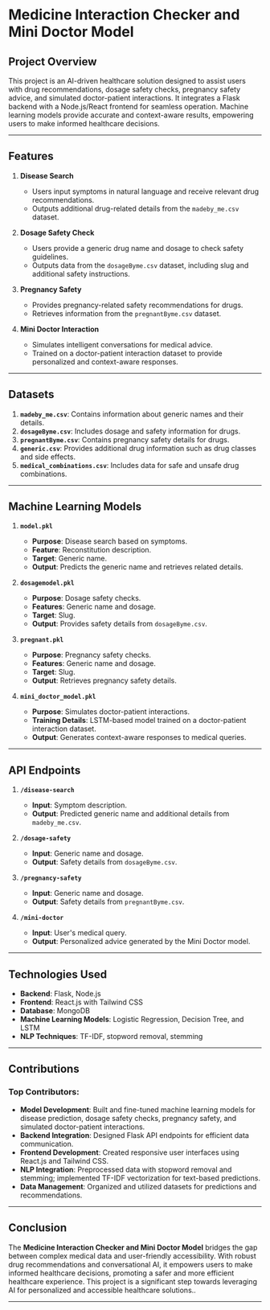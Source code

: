 # Medicine Interaction Checker and Mini Doctor Model

## Project Overview

This project is an AI-driven healthcare solution designed to assist users with drug recommendations, dosage safety checks, pregnancy safety advice, and simulated doctor-patient interactions. It integrates a Flask backend with a Node.js/React frontend for seamless operation. Machine learning models provide accurate and context-aware results, empowering users to make informed healthcare decisions.

---

## Features

1. **Disease Search**  
   - Users input symptoms in natural language and receive relevant drug recommendations.  
   - Outputs additional drug-related details from the `madeby_me.csv` dataset.  

2. **Dosage Safety Check**  
   - Users provide a generic drug name and dosage to check safety guidelines.  
   - Outputs data from the `dosageByme.csv` dataset, including slug and additional safety instructions.  

3. **Pregnancy Safety**  
   - Provides pregnancy-related safety recommendations for drugs.  
   - Retrieves information from the `pregnantByme.csv` dataset.  

4. **Mini Doctor Interaction**  
   - Simulates intelligent conversations for medical advice.  
   - Trained on a doctor-patient interaction dataset to provide personalized and context-aware responses.  

---

## Datasets

1. **`madeby_me.csv`**: Contains information about generic names and their details.  
2. **`dosageByme.csv`**: Includes dosage and safety information for drugs.  
3. **`pregnantByme.csv`**: Contains pregnancy safety details for drugs.  
4. **`generic.csv`**: Provides additional drug information such as drug classes and side effects.  
5. **`medical_combinations.csv`**: Includes data for safe and unsafe drug combinations.  

---

## Machine Learning Models

1. **`model.pkl`**  
   - **Purpose**: Disease search based on symptoms.  
   - **Feature**: Reconstitution description.  
   - **Target**: Generic name.  
   - **Output**: Predicts the generic name and retrieves related details.  

2. **`dosagemodel.pkl`**  
   - **Purpose**: Dosage safety checks.  
   - **Features**: Generic name and dosage.  
   - **Target**: Slug.  
   - **Output**: Provides safety details from `dosageByme.csv`.  

3. **`pregnant.pkl`**  
   - **Purpose**: Pregnancy safety checks.  
   - **Features**: Generic name and dosage.  
   - **Target**: Slug.  
   - **Output**: Retrieves pregnancy safety details.  

4. **`mini_doctor_model.pkl`**  
   - **Purpose**: Simulates doctor-patient interactions.  
   - **Training Details**: LSTM-based model trained on a doctor-patient interaction dataset.  
   - **Output**: Generates context-aware responses to medical queries.  

---

## API Endpoints

1. **`/disease-search`**  
   - **Input**: Symptom description.  
   - **Output**: Predicted generic name and additional details from `madeby_me.csv`.  

2. **`/dosage-safety`**  
   - **Input**: Generic name and dosage.  
   - **Output**: Safety details from `dosageByme.csv`.  

3. **`/pregnancy-safety`**  
   - **Input**: Generic name and dosage.  
   - **Output**: Safety details from `pregnantByme.csv`.  

4. **`/mini-doctor`**  
   - **Input**: User's medical query.  
   - **Output**: Personalized advice generated by the Mini Doctor model.  

---

## Technologies Used

- **Backend**: Flask, Node.js  
- **Frontend**: React.js with Tailwind CSS  
- **Database**: MongoDB  
- **Machine Learning Models**: Logistic Regression, Decision Tree, and LSTM  
- **NLP Techniques**: TF-IDF, stopword removal, stemming  

---

## Contributions
### Top Contributors:
<p align="center">
  <a href="https://github.com/GunaTeja777">
  </a>
  <a href="https://github.com/anandbobba">  
  </a>
  <a href="https://github.com/sharanraik06">
  </a>
</p>

- **Model Development**: Built and fine-tuned machine learning models for disease prediction, dosage safety checks, pregnancy safety, and simulated doctor-patient interactions.  
- **Backend Integration**: Designed Flask API endpoints for efficient data communication.  
- **Frontend Development**: Created responsive user interfaces using React.js and Tailwind CSS.  
- **NLP Integration**: Preprocessed data with stopword removal and stemming; implemented TF-IDF vectorization for text-based predictions.  
- **Data Management**: Organized and utilized datasets for predictions and recommendations.  

---

## Conclusion

The **Medicine Interaction Checker and Mini Doctor Model** bridges the gap between complex medical data and user-friendly accessibility. With robust drug recommendations and conversational AI, it empowers users to make informed healthcare decisions, promoting a safer and more efficient healthcare experience. This project is a significant step towards leveraging AI for personalized and accessible healthcare solutions..

---

